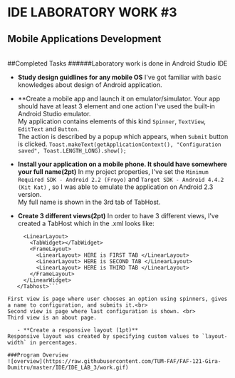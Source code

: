 IDE LABORATORY WORK #3
======================

Mobile Applications Development
-------------------------------

<br>
##Completed Tasks
######Laboratory work is done in Android Studio IDE

   - **Study design guidlines for any mobile OS**
I've got familiar with basic knowledges about design of Android application.

   - **Create a mobile app and launch it on emulator/simulator. Your app should have at least 3 element and one action 
I've used the built-in Android Studio emulator. <br>
My application contains elements of this kind `Spinner`, `TextView`, `EditText` and `Button`. <br>
The action is described by a popup which appears, when `Submit` button is clicked. `Toast.makeText(getApplicationContext(), "Configuration saved", Toast.LENGTH_LONG).show();`

   - **Install your application on a mobile phone. It should have somewhere your full name(2pt)**
In my project properties, I've set the `Minimum Required SDK - Android 2.2 (Froyo)` and `Target SDK - Android 4.4.2 (Kit Kat)` , so I was able to emulate the application on Android 2.3 version. <br>
My full name is shown in the 3rd tab of TabHost.

   - **Create 3 different views(2pt)**
In order to have 3 different views, I've created a TabHost which in the .xml looks like:
```<Tabhost>
     <LinearLayout>
       <TabWidget></TabWidget>
       <FrameLayout> 
         <LinearLayout> HERE is FIRST TAB </LinearLayout>
         <LinearLayout> HERE is SECOND TAB </LinearLayout>
         <LinearLayout> HERE is THIRD TAB </LinearLayout>
       </FrameLayout>
     </LinearWidget>
   </Tabhost>```

First view is page where user chooses an option using spinners, gives a name to configuration, and submits it.<br>
Second view is page where last configuration is shown. <br>
Third view is an about page.

   - **Create a responsive layout (1pt)**
Responsive layout was created by specifying custom values to `layout-width` in percentages.

###Program Overview
![overview](https://raw.githubusercontent.com/TUM-FAF/FAF-121-Gira-Dumitru/master/IDE/IDE_LAB_3/work.gif)




     
